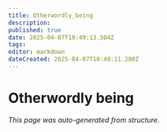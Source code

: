 ```yaml
---
title: Otherwordly_being
description: 
published: true
date: 2025-04-07T10:49:13.504Z
tags: 
editor: markdown
dateCreated: 2025-04-07T10:49:11.280Z
---
```


# Otherwordly being

*This page was auto-generated from structure.*